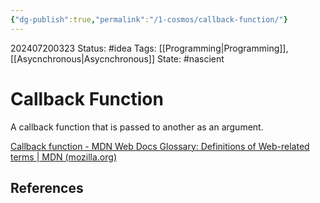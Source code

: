 ```yaml
---
{"dg-publish":true,"permalink":"/1-cosmos/callback-function/"}
---
```


202407200323
Status: #idea
Tags: [[Programming\|Programming]], [[Asycnchronous\|Asycnchronous]]
State: #nascient
# Callback Function

A callback function that is passed to another as an argument.

[Callback function - MDN Web Docs Glossary: Definitions of Web-related terms | MDN (mozilla.org)](https://developer.mozilla.org/en-US/docs/Glossary/Callback_function)


## References
